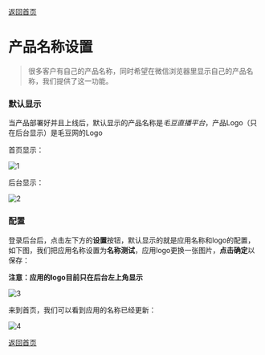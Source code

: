 [返回首页](../../README.md)

# 产品名称设置

> 很多客户有自己的产品名称，同时希望在微信浏览器里显示自己的产品名称，我们提供了这一功能。

### 默认显示

当产品部署好并且上线后，默认显示的产品名称是*毛豆直播平台*，产品Logo（只在后台显示）是毛豆网的Logo

首页显示：

![1](https://docssl.cdn.maodouio.com/docs/settings/settings_home_title.png)

后台显示：

![2](https://docssl.cdn.maodouio.com/docs/settings/settings_home_show.png)

### 配置

登录后台后，点击左下方的**设置**按钮，默认显示的就是应用名称和logo的配置，如下图，我们把应用名称设置为**名称测试**，应用logo更换一张图片，**点击确定**以保存：

**注意：应用的logo目前只在后台左上角显示**

![3](https://docssl.cdn.maodouio.com/docs/settings/settings_home_show1.png)

来到首页，我们可以看到应用的名称已经更新：

![4](https://docssl.cdn.maodouio.com/docs/settings/settings_home_title1.png)

[返回首页](../../README.md)